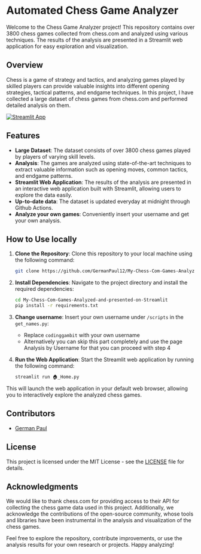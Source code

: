 # Automated Chess Game Analyzer

Welcome to the Chess Game Analyzer project! This repository contains over 3800 chess games collected from chess.com and analyzed using various techniques. The results of the analysis are presented in a Streamlit web application for easy exploration and visualization.

## Overview

Chess is a game of strategy and tactics, and analyzing games played by skilled players can provide valuable insights into different opening strategies, tactical patterns, and endgame techniques. In this project, I have collected a large dataset of chess games from chess.com and performed detailed analysis on them.

[![Streamlit App](https://static.streamlit.io/badges/streamlit_badge_black_white.svg)](https://chesscom.streamlit.app/)

## Features

- **Large Dataset**: The dataset consists of over 3800 chess games played by players of varying skill levels.
- **Analysis**: The games are analyzed using state-of-the-art techniques to extract valuable information such as opening moves, common tactics, and endgame patterns.
- **Streamlit Web Application**: The results of the analysis are presented in an interactive web application built with Streamlit, allowing users to explore the data easily.
- **Up-to-date data**: The dataset is updated everyday at midnight through Github Actions.
- **Analyze your own games**: Conveniently insert your username and get your own analysis.

## How to Use locally

1. **Clone the Repository**: Clone this repository to your local machine using the following command:

    ``` bash
    git clone https://github.com/GermanPaul12/My-Chess-Com-Games-Analyzed-and-presented-on-Streamlit
    ```

2. **Install Dependencies**: Navigate to the project directory and install the required dependencies:

    ``` bash
    cd My-Chess-Com-Games-Analyzed-and-presented-on-Streamlit
    pip install -r requirements.txt
    ```

3. **Change username**: Insert your own username under `/scripts` in the `get_names.py`:

    - Replace `codinggambit` with your own username
    - Alternatively you can skip this part completely and use the page Analysis by Username for that you can proceed with step 4

4. **Run the Web Application**: Start the Streamlit web application by running the following command:

    ``` bash
    streamlit run 🏠_Home.py
    ```

This will launch the web application in your default web browser, allowing you to interactively explore the analyzed chess games.

## Contributors

- [German Paul](https://github.com/GermanPaul12)

## License

This project is licensed under the MIT License - see the [LICENSE](LICENSE) file for details.

## Acknowledgments

We would like to thank chess.com for providing access to their API for collecting the chess game data used in this project. Additionally, we acknowledge the contributions of the open-source community, whose tools and libraries have been instrumental in the analysis and visualization of the chess games.

Feel free to explore the repository, contribute improvements, or use the analysis results for your own research or projects. Happy analyzing!
